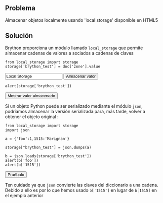 Problema
--------

Almacenar objetos localmente usando 'local storage' disponible en HTML5


Solución
--------

Brython proporciona un módulo llamado `local_storage` que permite almacenar cadenas de valores a sociados a cadenas de claves


    from local_storage import storage
    storage['brython_test'] = doc['zone'].value
    
<input id="zone" value="Local Storage">
<button onclick="show_locstor(0)">Almacenar valor</button>

    alert(storage['brython_test'])

<button onclick="show_locstor(1)">Mostrar valor almacenado</button>


<script type="text/python3">
def show_locstor(num):
    src = doc.get(selector="pre.marked")[num].text
    exec(src)
</script>

Si un objeto Python puede ser serializado mediante el módulo `json`, podríamos almacenar la versión serializada para, más tarde, volver a obtener el objeto original :

    from local_storage import storage
    import json
    
    a = {'foo':1,1515:'Marignan'}
    
    storage["brython_test"] = json.dumps(a)
    
    b = json.loads(storage['brython_test'])
    alert(b['foo'])
    alert(b['1515'])

<button onclick="show_locstor(2)">Pruébalo</button>

Ten cuidado ya que `json` convierte las claves del diccionario a una cadena. Debido a ello es por lo que hemos usado `b['1515']` en lugar de `b[1515]` en el ejemplo anterior

